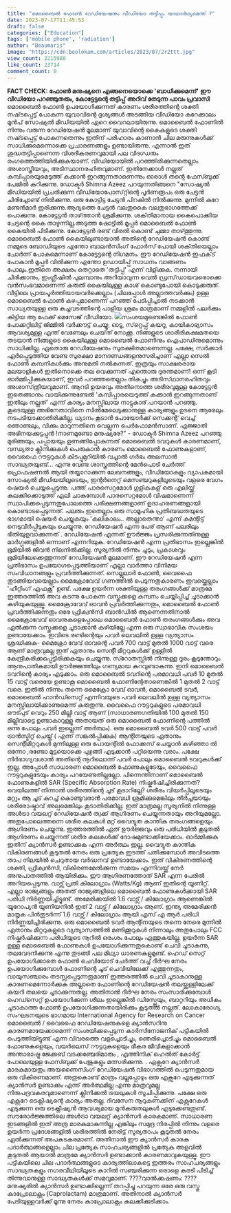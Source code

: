 ```yaml
---
title: "മൊബൈൽ ഫോൺ റേഡിയേഷനും വീഡിയോ തട്ടിപ്പും യാഥാർഥ്യമെന്ത് ?"
date: 2023-07-17T11:45:53
draft: false
categories: ["Education"]
tags: ['mobile phone', 'radiation']
author: "Beaumaris"
image: "https://cdn.boolokam.com/articles/2023/07/2r2ttt.jpg"
view_count: 2215980
like_count: 23714
comment_count: 0
---
```


**FACT CHECK: ഫോൺ മനുഷ്യനെ എങ്ങനെയൊക്കെ 'ബാധിക്കുമെന്ന്' ഈ വീഡിയോ പറഞ്ഞുതരും,​ കോട്ടേട്ടന്റെ തട്ടിപ്പ്** **അറിവ് തേടുന്ന പാവം പ്രവാസി** മൊബൈൽ ഫോൺ ഉപയോഗിക്കുന്നത് കാരണം ശരീരത്തിന്റെ ശക്തി നഷ്‌ടപ്പെട്ട് പോകുന്ന യുവാവിന്റെ ദൃശ്യങ്ങൾ അടങ്ങിയ വീഡിയോ കുറേക്കാലം മുൻപ് സോഷ്യൽ മീഡിയയിൽ ഏറെ വൈറലായിരുന്നു. മൊബൈൽ ഫോണിൽ നിന്നും വരുന്ന റേഡിയേഷൻ മൂലമാണ് യുവാവിന്റെ കൈകളുടെ ശക്തി നഷ്‌ടപ്പെട്ട് പോകുന്നതെന്നും ഇതിന് പരിഹാരം കാണാൻ ചില മരുന്നുകൾക്ക് സാധിക്കുമെന്നൊക്കെ പ്രചാരണങ്ങളും ഉണ്ടായിരുന്നു. എന്നാൽ ഇത് ശുദ്ധതട്ടിപ്പാണെന്ന വിശദീകരണവുമായി പല വിദഗ്ധരും രംഗത്തെത്തിയിരിക്കുകയാണ്. വീഡിയോയിൽ പറഞ്ഞിരിക്കുന്നതെല്ലാം അശാസ്ത്രീയവും, അടിസ്ഥാനരഹിതവുമാണ്. ഇതിനേക്കാൾ നല്ലത് കമ്പിപ്പാരയുമെടുത്ത് കക്കാൻ ഇറങ്ങുന്നതാണെന്നും ഓരാൾ തന്റെ ഫേസ്ബുക്ക് പേജിൽ കുറിക്കുന്നു. ഡോക്ടർ Shimna Azeez പറയുന്നതിങ്ങനെ [](https://cdn.boolokam.com/articles/2023/07/2r2ttt.jpg)"സോഷ്യൽ മീഡിയയിൽ പ്രചരിക്കുന്ന വീഡിയോപോസ്‌റ്റിന്റെ പൂർണരൂപം ഒരു ചേട്ടൻ ചിരിച്ചോണ്ട്‌ നിൽക്കുന്നു. ഒരു കോട്ടിട്ട ചേട്ടൻ പിറകിൽ നിൽക്കുന്നു. മുന്നിൽ കുറേ മണ്ടൻമാർ ഇരിക്കുന്നു.ആദ്യത്തെ ചേട്ടൻ വലതുകൈ വലതുഭാഗത്തേക്ക്‌ പൊക്കുന്നു. കോട്ടേട്ടൻ താഴ്‌ത്താൻ ശ്രമിക്കുന്നു. ശക്‌തിമാനായ കൈപൊക്കിയ ചേട്ടന്റെ കൈ താഴുന്നില്ല.അടുത്ത ഷോട്ടിൽ മൂപ്പർ മൊബൈൽ ഫോൺ കൈയിൽ പിടിക്കുന്നു. കോട്ടേട്ടൻ രണ്ട്‌ വിരൽ കൊണ്ട്‌ ചുമ്മാ താഴ്‌ത്തുന്നു. മൊബൈൽ ഫോൺ കൈയിലുണ്ടായാൽ അതിന്റെ റേഡിയേഷൻ കൊണ്ട്‌ നമ്മുടെ ബോഡിയുടെ എന്തോ ബാലൻസിംഗ്‌ ഫോർസ്‌ പോയി ശക്‌തിയെല്ലാം ചോർന്ന്‌ പോകുമെന്നാണ്‌ കോട്ടേട്ടന്റെ നിഗമനം. ഈ റേഡിയേഷൻ ഇഫക്‌ട്‌ പോകാൻ മൂപ്പർ വിൽക്കുന്ന എന്തോ ഉഡായിപ്പ്‌ സാധനം വാങ്ങണം പോലും.ഇതിനെ അക്ഷരം തെറ്റാതെ 'തട്ടിപ്പ്‌' എന്ന്‌ വിളിക്കുക. നന്നായി ചിരിക്കാനും, ഇംഗ്ലീഷിൽ പുലമ്പാനും അറിയാവുന്ന വെൽ ഡ്രസ്‌ഡായവരൊക്കെ വൻസംഭവമാണെന്ന്‌ കരുതി കൈയിലുള്ള കാശ്‌ കൊണ്ടുപോയി കൊടുക്കരുത്‌. വീട്ടിലെ പ്രായപൂർത്തിയായവർക്കെല്ലാം (ചിലപ്പോൾ അല്ലാത്തവർക്കും) ഉള്ള മൊബൈൽ ഫോൺ കുഴപ്പമാണെന്ന്‌ പറഞ്ഞ്‌ പേടിപ്പിച്ചാൽ നടക്കാൻ സാധ്യതയുള്ള ഒരു കച്ചവടത്തിന്റെ പാളിയ ശ്രമം മാത്രമാണ്‌ നമ്മളിൽ പലർക്കും കിട്ടിയ ആ ഫേക്ക്‌ മെസേജ്‌ വീഡിയോ. [![](https://cdn.boolokam.com/articles/2023/07/dddffff-2.jpg)](https://cdn.boolokam.com/articles/2023/07/dddffff-2.jpg)സംശയമുണ്ടെങ്കിൽ ഫോൺ പോക്കറ്റിലിട്ട്‌ ജിമ്മിൽ വർക്കൗട്ട്‌ ചെയ്യൂ, ഓടൂ, സ്‌റ്റെപ്പ്‌ കയറൂ, കായികാഭ്യാസം ആവശ്യമുള്ള എന്ത് വേണേലും ചെയ്‌ത്‌ നോക്കൂ. നിങ്ങളുടെ ശാരീരികക്ഷമതയെ തടയാൻ നിങ്ങളുടെ കൈയിലുള്ള മൊബൈൽ ഫോണിനും ഐപാഡിനുമൊന്നും സാധിക്കില്ല. ഏതൊരു റേഡിയേഷനും സുരക്ഷിതമാണെന്നല്ല. പക്ഷേ, സർക്കാർ ഏർപ്പെടുത്തിയ വേണ്ട സുരക്ഷാ മാനദണ്ഡങ്ങളനുസരിച്ചാണ്‌ എല്ലാ സെൽ ഫോൺ കമ്പനികൾക്കും അനുമതി നൽകുന്നത്‌. ഇത്രയും സാക്ഷരരായ മലയാളികൾ ഇതിനൊക്കെ തല വെക്കുന്നത്‌ എന്തൊരു ദുരന്തമാണ്‌! ഒന്ന്‌ കൂടി ഓർമ്മിപ്പിക്കുകയാണ്‌, ഇവർ പറഞ്ഞതെല്ലാം തികച്ചും അടിസ്‌ഥാനരഹിതവും അശാസ്‌ത്രീയവുമാണ്‌. ആറടി ഉയരവും അതിനൊത്ത ശരീരവുമുള്ള കോട്ടേട്ടൻ ഇതെങ്ങാനും വായിക്കുന്നുണ്ടേൽ 'കമ്പിപ്പാരയെടുത്ത്‌ കക്കാൻ ഇറങ്ങുന്നതാണ്‌ ഇതിലും നല്ലത്‌' എന്ന്‌ കാര്യം മനസ്സിലായ നാട്ടുകാര്‌ പറയാൻ പറഞ്ഞു. കൂടെയുള്ള അഭിനേതാവിനെ സിൽമേലെടുക്കാനുള്ള കാര്യങ്ങളും ഉടനെ ആരേലും നടപടിയാക്കാതിരിക്കില്ല. ധ്യാനം കൂടാൻ പോയോർക്ക്‌ സെക്കന്റ്‌ വെച്ച്‌ ഞൊണ്ടലും, വിക്കും മാറുന്നതിനെ വെല്ലുന്ന പെർഫോമൻസാണ്‌. എജ്ജാതി അഭിനയക്കുട്ടപ്പൻ !നാണമുണ്ടോ മനുഷ്യരേ?" - ഡോക്ടർ Shimna Azeez പറഞ്ഞു മുരിങ്ങയും, പപ്പായയും ഉണങ്ങിപ്പോകുന്നത് മൊബൈൽ ടവറുകൾ കാരണമാണ്, വന്ധ്യതാ ക്ലിനിക്കുകൾ പെരുകാൻ കാരണം മൊബൈൽ ഫോണുകളാണ്, വൈഫൈ റൗട്ടറുകൾ കിടപ്പുമുറിയിൽ വച്ചാൽ ഗർഭം അലസാൻ സാദ്ധ്യതയുണ്ട്... എന്നു വേണ്ട ശാസ്ത്രത്തിന്റെ മേൻപൊടി ചേർത്ത് പ്രൊഫഷണൽ ആയി തയ്യാറാക്കുന്ന ലേഖനങ്ങളും, വീഡിയോകളും വ്യാപകമായി സോഷ്യൽ മീഡിയയിലൂടെയും, ഇന്റർനെറ്റ് മെസഞ്ചറുകളിലൂടെയും വളരെ വേഗം ഷെയർ ചെയ്യപ്പെടുന്നു. പത്ത് പാരസെറ്റമോൾ ഗുളികകള് ഒരു എലിയ്ക്ക് കലക്കിക്കൊടുത്ത് എലി ചാകുമ്പോൾ പാരസെറ്റമോൾ വിഷമാണെന്ന് സ്ഥാപിക്കപ്പെടുന്നതുപോലത്തെ പരീക്ഷണങ്ങളാണ് ഉദാഹരണങ്ങളായി കൊണ്ടാടപ്പെടുന്നത്. പലരും ഇതെല്ലാം ഒരു സാമൂഹിക പ്രതിബദ്ധതയുടെ ഭാഗമായി ഷെയർ ചെയ്യുകയും 'കലികാലം.. അല്ലാതെന്താ' എന്ന് കമന്റിട്ട് നെടുവീർപ്പിടുകയും ചെയ്യുന്നു. റേഡിയേഷൻ എന്ന പേര് ആണ് പലരിലും ഭീതിയുളവാക്കുന്നത് . റേഡിയേഷൻ എന്നത് ഊർജ്ജം പ്രസരിക്കുന്നതിനുള്ള മാർഗ്ഗങ്ങളിൽ ഒന്നാണ് എന്നറിയുക. റേഡിയേഷൻ എന്ന പ്രതിഭാസം ഇല്ലെങ്കിൽ ഭൂമിയിൽ ജീവൻ നിലനിൽക്കില്ല. സൂര്യനിൽ നിന്നും ചൂടും, പ്രകാശവും ഭൂമിയിലേക്കെത്തുന്നത് റേഡിയേഷൻ മൂലമാണ്. ഈ റേഡിയേഷൻ എന്ന പ്രതിഭാസം ഉപയോഗപ്പെടുത്തിയാണ് എല്ലാ വാർത്താ വിനിമയ സംവിധാനങ്ങളും പ്രവർത്തിക്കുന്നത്. സെല്ലുലാർ ഫോൺ, വൈഫൈ തുടങ്ങിയവയെല്ലാം മൈക്രോവേവ് ഗണത്തിൽ പെടുന്നതുകാരണം ഇവയ്ക്കെല്ലാം 'ഹീറ്റിംഗ് എഫക്റ്റ്' ഉണ്ട്. പക്ഷേ ഉയർന്ന ശക്തിയുള്ള തരംഗങ്ങൾക്ക് മാത്രമേ ഇത്തരത്തിൽ അവ കടന്നു പോകുന്ന വസ്തുക്കളെ കമ്പനം ചെയ്യിപ്പിച്ച് ചൂടാക്കാൻ കഴിയുകയുള്ളൂ. മൈക്രോവേവ് ഓവൻ പ്രവർത്തിക്കുന്നതും, മൊബൈൽ ഫോൺ പ്രവർത്തിക്കുന്നതും ഒരേ ഫ്രീക്വൻസി ബാൻഡിൽ ആണെന്നതിനാൽ മൈക്രോവേവ് ഓവനുകളെപ്പോലെ മൊബൈൽ ഫോൺ തരംഗങ്ങൾക്കും അവ ഏൽക്കുന്ന വസ്തുക്കളെ ചൂടാക്കാൻ കഴിയില്ലേ എന്ന ഒരു സ്വാഭാവിക സംശയം ഉണ്ടായേക്കാം. ഇവിടെ രണ്ടിന്റെയും പവർ ലെവലിൽ ഉള്ള വ്യത്യാസം ശ്രദ്ധിക്കുക- മൈക്രോ വേവ് ഓവന്റെ പവർ 700 വാട്ട് മുതൽ 1000 വാട്ട് വരെ ആണ് മാത്രവുമല്ല ഇത് ഏതാനും സെന്റീ മീറ്ററുകൾക്ക് ഉള്ളിൽ കേന്ദ്രീകരിക്കപ്പെട്ടിരിക്കുകയും ചെയ്യുന്നു. സ്റോതസ്സിൽ നിന്നുള്ള ദൂരം കൂടുന്തോറും ആനുപാതികമായി ഊർജ്ജത്തിലും ഗണ്യമായ കുറവുണ്ടാകുന്നു. ഇനി മൊബൈൽ ടവറിന്റെ കാര്യം എടുക്കാം. ഒരു മൊബൈൽ ടവറിന്റെ പരമാവധി പവർ 10 മുതൽ 15 വാട്ട് വരെയേ ഉണ്ടാകൂ മൊബൈൽ ഫോണിന്റേതാണെങ്കിൽ 1 മുതൽ 2 വാട്ട് വരെ. ഇതിൽ നിന്നും തന്നെ മൈക്രോ വേവ് ഓവൻ, മൊബൈൽ ടവർ, മൊബൈൽ ഹാൻഡ്സെറ്റ് എന്നിവയുടെ പവർ ലെവലിൽ ഉള്ള വ്യത്യാസം മനസ്സിലായിക്കാണുമെന്ന് കരുതുന്നു. വൈഫൈ റൗട്ടറുകളുടെ പരമാവധി ഔട്പുട് വെറും 250 മില്ലി വാട്ട് ആണ് (സാധാരണഗതിയിൽ 100 മുതൽ 150 മില്ലീവാട്ടെ ഉണ്ടാകാറുള്ളൂ അതായത് ഒരു മൊബൈൽ ഫോണിന്റെ പത്തിൽ ഒന്നു പോലും പവർ ഇല്ലെന്ന് അർത്ഥം). ഒരു മൊബൈൽ ടവർ 500 വാട്ട് പവർ ട്രാൻസ്മിറ്റ് ചെയ്ത് ( എന്ന് സങ്കൽപ്പിക്കുക) ആന്റിനയുടെ ഏതാനും സെന്റീമീറ്ററുകൾ മുന്നിലുള്ള ഒരു പോയന്റിൽ ഫോക്കസ് ചെയ്യാൻ കഴിഞ്ഞാ ൽ ഒന്നോ ,രണ്ടോ മുട്ടയൊക്കെ പുഴുങ്ങി എടുക്കാൻ പറ്റിയെന്നു വരാം. പക്ഷേ നിർഭാഗ്യവശാൽ അതിന്റെ നൂറിലൊന്ന് പവർ പോലും മൊബൈൽ ടവറുകൾക്ക് ഇല്ല. അപ്പോൾ സാധാരണ മൊബൈൽ ഫോണുകളുടേയും, വൈഫൈ റൗട്ടറുകളുടേയും കാര്യം പറയേണ്ടതില്ലല്ലോ. പിന്നെന്തിനാണ് മൊബൈൽ ഫോണുകളിൽ SAR (Specific Absorption Rate) നിഷ്കർഷിച്ചിരിക്കുന്നത്? വെയിലത്ത് നിന്നാൽ ശരീരത്തിന്റെ ചൂട് കൂടാറില്ലേ? ശരീരം വിയർപ്പിലൂടെയും മറ്റും ആ ചൂട് കുറച്ച് കൊണ്ടുവരാൻ പരമാവധി ശ്രമിക്കുമെങ്കിലും തീർച്ചയായും ശരീരോഷ്മാവ് അല്പമെങ്കിലും കൂടാതിരിക്കില്ല. ഇത് മാത്രമല്ല സൂര്യനിൽ നിന്നുള്ള അൾട്രാ വയലറ്റ് റേഡിയേഷൻ ത്വക്ക് ആഗിരണം ചെയ്യുന്നതായും അറിയുമല്ലോ. അതുപോലെത്തന്നെ ശരീര കലകൾ മറ്റ് വൈദ്യുത കാന്തിക തരംഗങ്ങളെയും ആഗിരണം ചെയ്യുന്നു. ഇത്തരത്തിൽ ഏത് ഊർജ്ജവും ഒരു പരിധിയിൽ കൂടുതൽ ആഗിരണം ചെയ്യുന്നത് ശരീര കലകൾക്ക് ദോഷമുണ്ടാക്കിയേക്കാം. ഓർമ്മിക്കുക ഇതിന് ക്യാൻസർ ഉണ്ടാക്കുക എന്ന അർത്ഥം ഇല്ല. വൈദ്യുത കാന്തിക വികിരണങ്ങൾ കൂടുതൽ നേരം ഒരു പ്രത്യേക ഇടത്ത് പതിക്കുമ്പോൾ അവിടത്തെ താപ നിലയിൽ ചെറുതായ വർദ്ധനവ് ഉണ്ടായേക്കാം. ഇത് വികിരണത്തിന്റെ ശക്തി, ഫ്രീക്വൻസി, വികിരണമേൽക്കുന്ന സമയം എന്നിവയ്ക്ക് നേർ അനുപാതത്തിൽ ആയിരിക്കും. ഈ ആഗിരണത്തോത് SAR എന്ന പേരിൽ അറിയപ്പെടുന്നു. വാട്സ് പ്രതി കിലോഗ്രാം (Watts/Kg) ആണ് ഇതിന്റെ യൂണിറ്റ്. എല്ലാ രാജ്യങ്ങളും അതത് രാജ്യങ്ങളിലെ മൊബൈൽ ഫോണുകൾക്കായി SAR പരിധി നിർണ്ണയിച്ചിട്ടൂണ്ട്. അമേരിക്കയിൽ 1.6 വാട്സ് / കിലോഗ്രാം ആണെങ്കിൽ യൂറോപ്യൻ യൂണിയനിൽ ഇത് 2 വാട്സ് / കിലോഗ്രാം ആണ്. ഇന്ത്യ അമേരിക്കൻ മാതൃക പിൻതുടർന്ന് 1.6 വാട്സ് / കിലോഗ്രാം ആയി എസ് എ ആർ പരിധി നിർണ്ണയിച്ചിരിക്കുന്നു. ഒരു മൊബൈൽ ടവർ ആന്റിനയുടെ തന്നെ നേരെ മുന്നിൽ ഏതാനും മീറ്ററുകളുടെ വ്യത്യാസത്തിൽ മണിക്കൂറുകൾ നിന്നാലും അതുപോലും FCC നിഷ്കർഷിക്കുന്ന പരിധിയുടെ നൂറിൽ ഒരംശം പോലും എത്തുകയില്ല. ഉയർന്ന SAR ഉള്ള മൊബൈൽ ഫോണുകൾ ഉപയോഗിക്കുന്നതുകൊണ്ട് ചെവി ചൂടാകുന്നു, തലവേദനിക്കുന്നു എന്നു തുടങ്ങി പല മിഥ്യാ ധാരണകളുമുണ്ട്. ഹെഡ് സെറ്റ് ഉപയോഗിക്കാതെ ഫോൺ ചെവിയോട് ചേർത്ത് വച്ച് ദീർഘ നേരം ഉപയോഗിക്കുമ്പോൾ ഫോണിന്റെ ചൂട് ചെവിയിലേക്ക് എത്തുന്നതും, വായുസഞ്ചാരം തടസ്സപ്പെടുന്നതുമാണ് ഇത്തരത്തിൽ ചെവി ചൂടാകാനുള്ള കാരണമെന്നോർക്കുക അല്ലാതെ ഫോണിന്റെ റേഡിയേഷൻ തലയ്ക്കുള്ളിലേക്ക് കയറി തലയെ ചൂടാക്കുന്നതല്ല. അതിനാൽ ദീർഘ നേരം സംസാരിക്കുമ്പോൾ ഹെഡ്സെറ്റ് ഉപയോഗിക്കുന്ന ശീലം ഇല്ലെങ്കിൽ ഡിസ്പ്ലേയും, ബാറ്ററിയും അധികം ചൂടാകാത്ത ഫോൺ ഉപയോഗിക്കുന്നതായിരിക്കും കൂടുതൽ നല്ലത്. ലോകാരോഗ്യ സംഘടനയുടെ ഭാഗമായ International Agency for Research on Cancer മൊബൈൽ / വൈഫൈ റേഡിയേഷനുകളെ ക്യാൻസറിനു കാരണമായേക്കാമെന്ന് സംശയിക്കപ്പെടുന്ന കാർസിനോജനിക് പട്ടികയിൽ പെടുത്തിയിട്ടുണ്ട് എന്ന വിവരത്തെ വളച്ചൊടിച്ചും, ഞെരിച്ചൊടിച്ചും മൊബൈൽ ഫോണുകളെയും, വയർലെസ് റൗട്ടറുകളെയും ഭീകര ജീവികളാക്കാൻ അന്താരാഷ്ട്ര ജേക്കബ് വടക്കഞ്ചേരിമാരും , എത്തിനിക് ഹെൽത് കോർട്ട് പോലെയുള്ള ഫേസ്ബുക്ക് പേജുകളും മത്സരിക്കുന്നു. . എക്സറേ ക്യാൻസർ മാരകമായതും അയണൈസിംഗ് റേഡിയേഷൻ വിഭാഗത്തിൽ പെടുന്നതുമായ ഒരു വികിരണമാണ്. അതുകൊണ്ട് മാത്രം വല്ലപ്പോഴും ഒരു എക്സറേ എടുക്കുന്നത് ക്യാൻസർ ഉണ്ടാക്കും എന്ന് അർത്ഥമില്ല എന്നു മാത്രവുമല്ല നിരുപദ്രവകരവുമാണെന്ന് ക്ലിനിക്കൽ ട്രയലുകൾ സൂചിപ്പിക്കുന്നു. പക്ഷേ ഒരു എക്സറേ ടെക്നീഷ്യന്റെ കാര്യം അതല്ല. ദിവസേന നൂറുകണക്കിന് എക്സറേകൾ എടുക്കുന്ന ഒരു ടെക്നീഷ്യൻ ആവശ്യമായ മുൻകരുതലുകൾ എടുക്കേണ്ടതുണ്ട്. സൗരോർജ്ജത്തിലെ അൾട്രാ വയലറ്റ് ക്യാൻസർ കാരകമാണ്. സാധാരണ ഇടങ്ങളിൽ ഇത് അത്ര മാരകമാകുന്നില്ല എങ്കിലും സമുദ്ര നിരപ്പിൽ നിന്നും വളരെ ഉയർന്ന പ്രദേശങ്ങളിൽ ശരീരത്തിൽ നേരിട്ട് സൂര്യതാപം കൂടുതൽ നേരം ഏൽക്കുന്നത് അപകടകരമാണ്. അതിനാൽ ഈ ക്യാൻസർ കാരക പദാർത്ഥങ്ങളെല്ലാം ചില പ്രത്യേക സാഹചര്യങ്ങളിൽ പ്രത്യേക അളവിൽ കൂടുതൽ ആയാൽ മാത്രമേ ക്യാൻസർ ഉണ്ടാക്കാൻ കാരണമാവുകയുള്ളൂ. ഈ പട്ടികയിലെ ചില പദാർത്ഥങ്ങളുടെ കാര്യത്തിലാകട്ടെ ഇത്തരം സാഹചര്യങ്ങളും സാദ്ധ്യതകളും നഗരവീഥിയിലൂടെ കാറിൽ സഞ്ചരിക്കുന്ന ഒരാളെ കരടി പിടിച്ച് തിന്നുവാനുള്ള സാദ്ധ്യതകൾക്ക് സമവുമാണ്. ????വാൽക്കഷണം: ???? മനുഷ്യരിൽ ക്യാൻസർ ഉണ്ടാക്കില്ലെന്ന് തറപ്പിച്ചു പറയുന്ന ഒരേ ഒരു വസ്തു കാപ്രോലാക്റ്റം (Caprolactam) മാത്രമാണ്. അതിനാൽ ക്യാൻസർ പേടിയുള്ളവർക്ക് മൂന്നു നേരം കാപ്രോലാക്റ്റം കലക്കിക്കുടിക്കാം. 
